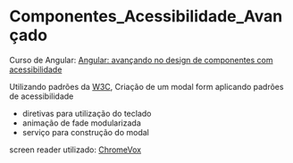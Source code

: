 # Componentes_Acessibilidade_Avançado
Curso de Angular: [Angular: avançando no design de componentes com acessibilidade](https://cursos.alura.com.br/course/angular-avancando-componentes-acessibilidade)

Utilizando padrões da [W3C](https://www.w3.org/WAI/standards-guidelines/wcag/), Criação de um modal form aplicando padrões de acessibilidade

- diretivas para utilização do teclado
- animação de fade modularizada
- serviço para construção do modal

screen reader utilizado: [ChromeVox](https://chromewebstore.google.com/detail/screen-reader/kgejglhpjiefppelpmljglcjbhoiplfn?hl=pt-BR)

